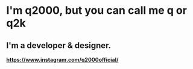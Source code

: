 # I'm q2000, but you can call me q or q2k

## I'm a developer & designer. 


**https://www.instagram.com/q2000official/** 

